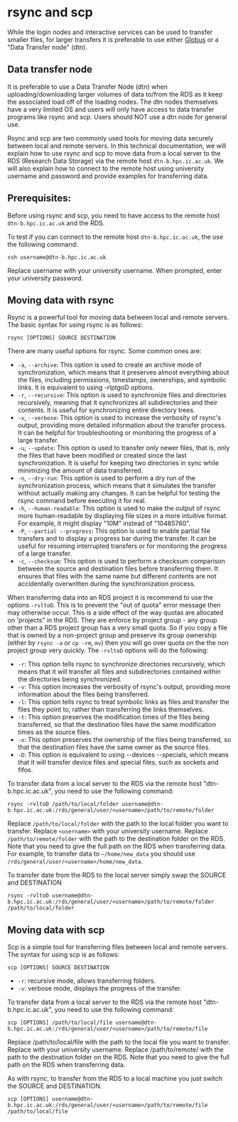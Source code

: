 # rsync and scp

While the login nodes and interactive services can be used to transfer smaller files, for larger transfers it is preferable to use either [Globus](./globus.md) or a "Data Transfer node" (dtn).

## Data transfer node

It is preferable to use a Data Transfer Node (dtn) when uploading/downloading larger volumes of data to/from the RDS as it keep the associated load off of the loading nodes. The dtn nodes themselves have a very limited OS and users will only have access to data transfer programs like rsync and scp. Users should NOT use a dtn node for general use.

Rsync and scp are two commonly used tools for moving data securely between local and remote servers. In this technical documentation, we will explain how to use rsync and scp to move data from a local server to the RDS (Research Data Storage) via the remote host `dtn-b.hpc.ic.ac.uk`. We will also explain how to connect to the remote host using university username and password and provide examples for transferring data.

## Prerequisites:
Before using rsync and scp, you need to have access to the remote host `dtn-b.hpc.ic.ac.uk` and the RDS.

To test if you can connect to the remote host `dtn-b.hpc.ic.ac.uk`, the use the following command:


```console
ssh username@dtn-b.hpc.ic.ac.uk
```

Replace username with your university username. When prompted, enter your university password.

## Moving data with rsync
Rsync is a powerful tool for moving data between local and remote servers. The basic syntax for using rsync is as follows:

```console
rsync [OPTIONS] SOURCE DESTINATION
```

There are many useful options for rsync. Some common ones are:

* `-a`, `--archive`: This option is used to create an archive mode of synchronization, which means that it preserves almost everything about the files, including permissions, timestamps, ownerships, and symbolic links. It is equivalent to using -rlptgoD options.
* `-r`, `--recursive`: This option is used to synchronize files and directories recursively, meaning that it synchronizes all subdirectories and their contents. It is useful for synchronizing entire directory trees.
* `-v`, `--verbose`: This option is used to increase the verbosity of rsync's output, providing more detailed information about the transfer process. It can be helpful for troubleshooting or monitoring the progress of a large transfer.
* `-u`, `--update`: This option is used to transfer only newer files, that is, only the files that have been modified or created since the last synchronization. It is useful for keeping two directories in sync while minimizing the amount of data transferred.
* `-n`, `--dry-run`: This option is used to perform a dry run of the synchronization process, which means that it simulates the transfer without actually making any changes. It can be helpful for testing the rsync command before executing it for real.
* `-h`, `--human-readable`: This option is used to make the output of rsync more human-readable by displaying file sizes in a more intuitive format. For example, it might display "10M" instead of "10485760".
* `-P`, `--partial --progress`: This option is used to enable partial file transfers and to display a progress bar during the transfer. It can be useful for resuming interrupted transfers or for monitoring the progress of a large transfer.
* `-c`, `--checksum`: This option is used to perform a checksum comparison between the source and destination files before transferring them. It ensures that files with the same name but different contents are not accidentally overwritten during the synchronization process.

When transferring data into an RDS project it is recommend to use the options `-rvltoD`. This is to prevent the "out of quota" error message then may otherwise occur. This is a side effect of the way quotas are allocated on 'projects" in the RDS. They are enforce by project group - any group other than a RDS project group has a very small quota. So if you copy a file that is owned by a non-project group and preserve its group ownership (either by `rsync -a` or `cp -rm`, `mv`) then you will go over quota on the the non project group very quickly. The `-rvltoD` options will do the following:

* `-r`: This option tells rsync to synchronize directories recursively, which means that it will transfer all files and subdirectories contained within the directories being synchronized.
* `-v`: This option increases the verbosity of rsync's output, providing more information about the files being transferred.
* `-l`: This option tells rsync to treat symbolic links as files and transfer the files they point to, rather than transferring the links themselves.
* `-t`: This option preserves the modification times of the files being transferred, so that the destination files have the same modification times as the source files.
* `-o`: This option preserves the ownership of the files being transferred, so that the destination files have the same owner as the source files.
* `-D`: This option is equivalent to using --devices --specials, which means that it will transfer device files and special files, such as sockets and fifos.

To transfer data from a local server to the RDS via the remote host "dtn-b.hpc.ic.ac.uk", you need to use the following command:

```console
rsync -rvltoD /path/to/local/folder username@dtn-b.hpc.ic.ac.uk:/rds/general/user/<username>/path/to/remote/folder
```

Replace `/path/to/local/folder` with the path to the local folder you want to transfer. Replace `<username>` with your university username. Replace `/path/to/remote/folder` with the path to the destination folder on the RDS. Note that you need to give the full path on the RDS when transferring data. For example, to transfer data to `~/home/new_data` you should use `/rds/general/user/<username>/home/new_data`.

To transfer date from the RDS to the local server simply swap the SOURCE and DESTINATION 

```console
rsync -rvltoD username@dtn-b.hpc.ic.ac.uk:/rds/general/user/<username>/path/to/remote/folder /path/to/local/folder
```

## Moving data with scp
Scp is a simple tool for transferring files between local and remote servers. The syntax for using scp is as follows:

```console
scp [OPTIONS] SOURCE DESTINATION
```

* `-r`: recursive mode, allows transferring folders.
* `-v`: verbose mode, displays the progress of the transfer.


To transfer data from a local server to the RDS via the remote host "dtn-b.hpc.ic.ac.uk", you need to use the following command:

```console
scp [OPTIONS] /path/to/local/file username@dtn-b.hpc.ic.ac.uk:/rds/general/user/<username>/path/to/remote/file
```

Replace /path/to/local/file with the path to the local file you want to transfer. Replace <username> with your university username. Replace /path/to/remote/ with the path to the destination folder on the RDS. Note that you need to give the full path on the RDS when transferring data.

As with rsync, to transfer from the RDS to a local machine you just switch the SOURCE and DESTINATION.

```console
scp [OPTIONS] username@dtn-b.hpc.ic.ac.uk:/rds/general/user/<username>/path/to/remote/file /path/to/local/file
```